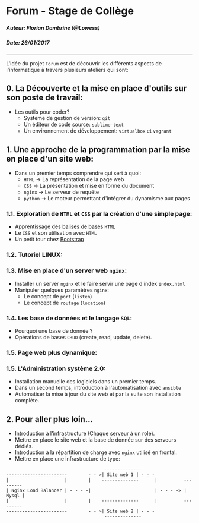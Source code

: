 # Forum - Stage de Collège
##### Auteur: Florian Dambrine (@Lowess)
##### Date: 26/01/2017
----------------------------------------

L'idée du projet `Forum` est de découvrir les différents aspects de l'informatique à travers plusieurs ateliers qui sont:

## __0. La Découverte et la mise en place d'outils sur son poste de travail:__
  - Les outils pour coder?
    * Système de gestion de version: `git`
    * Un éditeur de code source: `sublime-text`
    * Un environnement de développement: `virtualbox` et `vagrant`
   

## __1. Une approche de la programmation par la mise en place d'un site web:__
  - Dans un premier temps comprendre qui sert à quoi:
    + `HTML`   -> La représentation de la page web
    + `CSS`    -> La présentation et mise en forme du document
    + `nginx`  -> Le serveur de requête
    + `python` -> Le moteur permettant d'intégrer du dynamisme aux pages

### 1.1. Exploration de `HTML` et `CSS` par la création d'une simple page:

  + Apprentissage des [balises de bases](https://openclassrooms.com/courses/apprendre-asp-net-mvc/introduction-au-html) `HTML` 
  + Le `CSS` et son utilisation avec `HTML`
  + Un petit tour chez [Bootstrap](http://getbootstrap.com/)

### 1.2. Tutoriel LINUX:

### 1.3. Mise en place d'un server web `nginx`:

  + Installer un server `nginx` et le faire servir une page d'index `index.html`
  + Manipuler quelques paramètres `nginx`:
    * Le concept de `port` (`listen`)
    * Le concept de `routage` (`location`)

### 1.4. Les base de données et le langage `SQL`:
  - Pourquoi une base de donnée ?
  - Opérations de bases `CRUD` (create, read, update, delete).

### 1.5. Page web plus dynamique:

### 1.5. L'Administration système 2.0:
  - Installation manuelle des logiciels dans un premier temps.
  - Dans un second temps, introduction à l'automatisation avec `ansible`
  - Automatiser la mise à jour du site web et par la suite son installation complète.

## __2. Pour aller plus loin...__
  - Introduction à l'infrastructure (Chaque serveur à un role).
  - Mettre en place le site web et la base de donnée sur des serveurs dédiés.
  - Introduction à la répartition de charge avec `nginx` utilisé en frontal.
  - Mettre en place une infrastructure de type:

 ```
                                      --------------
 -----------------------        - - >| Site web 1 | - - -
 |                     |        |    --------------      |          ---------
 | Nginx Load Balancer | - - - -|                        | - - - -> | Mysql |
 |                     |        |    --------------      |          ---------
 -----------------------        - - >| Site web 2 | - - -
                                      --------------
 ``` 

